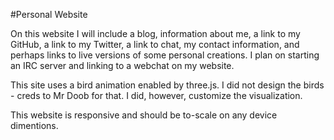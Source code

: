#Personal Website


On this website I will include a blog, information about me, a link to my GitHub, a link to my Twitter, a link to chat, my contact information, and perhaps links to live versions of some personal creations. I plan on starting an IRC server and linking to a webchat on my website.


This site uses a bird animation enabled by three.js. I did not design the birds - creds to Mr Doob for that. I did, however, customize the visualization.


This website is responsive and should be to-scale on any device dimentions.
